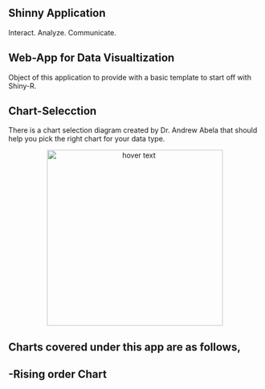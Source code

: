 ## Shinny Application 
Interact. Analyze. Communicate.

## Web-App for Data Visualtization
Object of this application to provide with a basic template to start off with Shiny-R.


## Chart-Selecction
There is a chart selection diagram created by Dr. Andrew Abela that should help you pick the right chart for your data type. 

<p align="center">
  <img src="v" width="350" title="hover text">
</p>




## Charts covered under this app are as follows,

-Rising order Chart 
-
